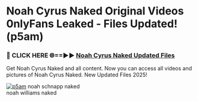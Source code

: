 # Noah Cyrus Naked Original Videos 0nlyFans Leaked - Files Updated! (p5am)

<h3>🔴 CLICK HERE 🌐==►► <a href="https://tinyurl.com/up5wt9bj" rel="nofollow">Noah Cyrus Naked Updated Files</a></h3>

Get Noah Cyrus Naked and all content. Now you can access all videos and pictures of Noah Cyrus Naked. New Updated Files 2025!

[![p5am](https://i.imgur.com/ABiUzMV.gif)](https://tinyurl.com/up5wt9bj)
noah schnapp naked<br>
noah williams naked